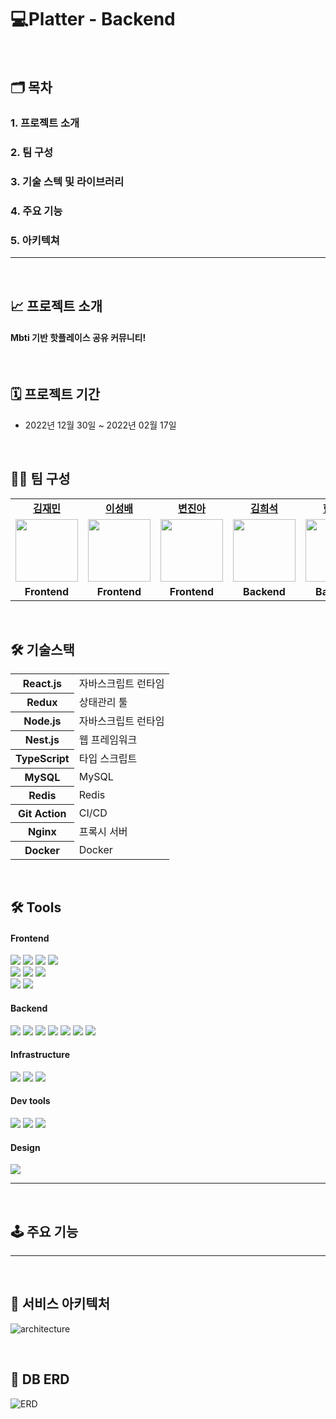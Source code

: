 # 💻Platter - Backend

<br>

## 🗂️ 목차

### 1. 프로젝트 소개

### 2. 팀 구성

### 3. 기술 스텍 및 라이브러리

### 4. 주요 기능

### 5. 아키텍쳐

<hr>

<br>

## 📈 프로젝트 소개

#### Mbti 기반 핫플레이스 공유 커뮤니티!

<br>

## 🗓 프로젝트 기간

- 2022년 12월 30일 ~ 2022년 02월 17일

<br>

## 🧑‍💻 팀 구성

<table>

<tr>

<td  align="center"><b><a  href="https://github.com/asiansam">김재민</a></b></td>

<td  align="center"><b><a  href="https://github.com/Seongbae94">이성배</a></b></td>

<td  align="center"><b><a  href="https://github.com/jinah-byun">변진아</a></b></td>

<td  align="center"><b><a  href="https://github.com/HeeSeok-kim">김희석</a></b></td>

<td  align="center"><b><a  href="https://github.com/Yoseb-Han">한요셉</a></b></td>

<td  align="center"><b><a  href="https://github.com/SongJisoo1">송지수</a></b></td>

<td  align="center"><b><a  href="https://github.com/SongJisoo1">구교연</a></b></td>

</tr>

<tr>

<td  align="center"><a  href="https://github.com/asiansam"><img  src="https://user-images.githubusercontent.com/103123550/215027914-8d43a990-cee7-4d85-9b5b-231e39ac8508.svg"  width="100px"  /></a></td>

<td  align="center"><a  href="https://github.com/Seongbae94"><img  src="https://user-images.githubusercontent.com/103123550/215028256-9d027ba2-a46d-40f5-8051-a1c31f3c0048.svg"  width="100px"  /></a></td>

<td  align="center"><a  href="https://github.com/jinah-byun"><img  src="https://user-images.githubusercontent.com/103123550/215028523-6cd5e9b5-cc0b-4c7a-934c-65d6dacec7a6.svg"  width="100px"  /></a></td>

<td  align="center"><a  href="https://github.com/HeeSeok-kim"><img  src="https://user-images.githubusercontent.com/103123550/215028534-d7dc490e-764c-4373-a0de-7416db722a4d.svg"  width="100px"  /></a></td>

<td  align="center"><a  href="https://github.com/Yoseb-Han"><img  src="https://user-images.githubusercontent.com/103123550/215028878-8005e943-1bd4-4b3f-af8a-2a52b5b292c8.svg"  width="100px"  /></a></td>

<td  align="center"><a  href="https://github.com/HeeSeok-kim"><img  src="https://user-images.githubusercontent.com/103123550/215028885-0c9a9ba3-0580-4442-8572-6b0b92983422.svg"  width="100px"  /></a></td>

<td  align="center"><a  href="https://github.com/Yoseb-Han"><img  src="https://user-images.githubusercontent.com/103123550/215028892-20eb7a1c-736a-4a75-9dbd-5e91a3a907f5.svg"  width="100px"  /></a></td>

</tr>

<tr>

<td  align="center"><b>Frontend</b></td>

<td  align="center"><b>Frontend</b></td>

<td  align="center"><b>Frontend</b></td>

<td  align="center"><b>Backend</b></td>

<td  align="center"><b>Backend</b></td>

<td  align="center"><b>Backend</b></td>

<td  align="center"><b>Designer</b></td>

</tr>

</table>

<br>

## 🛠 기술스택

<table class="type05">
  <tr>
    <th scope="row">React.js</th>
    <td>자바스크립트 런타임</td>
  </tr>
  <tr>
    <th scope="row">Redux</th>
    <td>상태관리 툴</td>
  </tr>
  <tr>
    <th scope="row">Node.js</th>
    <td>자바스크립트 런타임</td>
  </tr>
  <tr>
    <th scope="row">Nest.js</th>
    <td>웹 프레임워크</td>
  </tr>
  <tr>
    <th scope="row">TypeScript</th>
    <td>타입 스크립트</td>
  </tr>
  <tr>
    <th scope="row">MySQL</th>
    <td>MySQL</td>
  </tr>
  <tr>
    <th scope="row">Redis</th>
    <td>Redis</td>
  </tr>
  <tr>
    <th scope="row">Git Action</th>
    <td>CI/CD</td>
  </tr>
  <tr>
    <th scope="row">Nginx</th>
    <td>프록시 서버</td>
  </tr>
  <tr>
    <th scope="row">Docker</th>
    <td>Docker</td>
  </tr>
</table>

<br>

## 🛠 Tools

#### Frontend

<p>

<p>

<img  src="https://img.shields.io/badge/typescript-2F74C0?style=for-the-badge&logo=typescript&logoColor=white">

<img  src="https://img.shields.io/badge/html-E34F26?style=for-the-badge&logo=html5&logoColor=white">

<img  src="https://img.shields.io/badge/css-1572B6?style=for-the-badge&logo=css3&logoColor=white">

<img  src="https://img.shields.io/badge/axios-007CE2?style=for-the-badge&logo=axios&logoColor=white"  >

<br>

<img  src="https://img.shields.io/badge/React-61DAFB?style=for-the-badge&logo=React&logoColor=black">

<img  src="https://img.shields.io/badge/redux-%23593d88.svg?style=for-the-badge&logo=redux&logoColor=white"  >

<img  src="https://img.shields.io/badge/redux-toolkit-%23593d88.svg?style=for-the-badge&logo=redux&logoColor=white"  >

<br>

<img  src="https://img.shields.io/badge/styled--components-DB7093?style=for-the-badge&logo=styled-components&logoColor=white"  >

<img  src="https://img.shields.io/badge/Kakao Map Api-007CE2?style=for-the-badge&logo=KaKao Map Api&logoColor=white">

<br>

</p>

</p>

#### Backend

<p>

<img  src="https://img.shields.io/badge/nestjs-E0234E?style=for-the-badge&logo=nestjs&logoColor=white">

<img  src="https://img.shields.io/badge/typescript-2F74C0?style=for-the-badge&logo=typescript&logoColor=white">

<img  src="https://img.shields.io/badge/Sequelize-52B0E7?style=for-the-badge&logo=Sequelize&logoColor=white">

<img  src="https://img.shields.io/badge/mysql-4479A1?style=for-the-badge&logo=mysql&logoColor=white">

<img  src="https://img.shields.io/badge/jwt-000000?style=for-the-badge&logo=JSONWebTokens&logoColor=white">

<img  src="https://img.shields.io/badge/Passport-34E27A?style=for-the-badge&logo=Passport&logoColor=white">

<img  src="https://img.shields.io/badge/Redis-DC382D?style=for-the-badge&logo=Redis&logoColor=white">

</p>

#### Infrastructure

<p>

<img  src="https://img.shields.io/badge/AWS-%23FF9900.svg?style=for-the-badge&logo=amazon-aws&logoColor=white"  >

<img  src="https://img.shields.io/badge/AWS s3-569A31?style=for-the-badge&logo=AWS S3&logoColor=white">

<img  src="https://img.shields.io/badge/docker-F7A81B?style=for-the-badge&logo=docker&logoColor=white">

</p>

#### Dev tools

<p>

<img  src="https://img.shields.io/badge/Visual%20Studio%20Code-0078d7.svg?style=for-the-badge&logo=visual-studio-code&logoColor=white">

<img  src="https://img.shields.io/badge/git-%23F05033.svg?style=for-the-badge&logo=git&logoColor=white">

<img  src="https://img.shields.io/badge/github-%23121011.svg?style=for-the-badge&logo=github&logoColor=white">

</p>

#### Design

<p>

<img  src="https://img.shields.io/badge/Figma-F24E1E?style=for-the-badge&logo=Figma&logoColor=white"/>

<hr>

<br>

## 🕹️ 주요 기능

<hr>

<br>

## 🧱 서비스 아키텍처

![architecture](https://user-images.githubusercontent.com/103123550/215034664-953f4c59-ab82-48f9-a8e3-53932714e22a.png)

<br>

## 🐜 DB ERD

![ERD](https://user-images.githubusercontent.com/103123550/215042242-8431ac70-17ac-4059-8a46-67d29f19f6fd.png)
